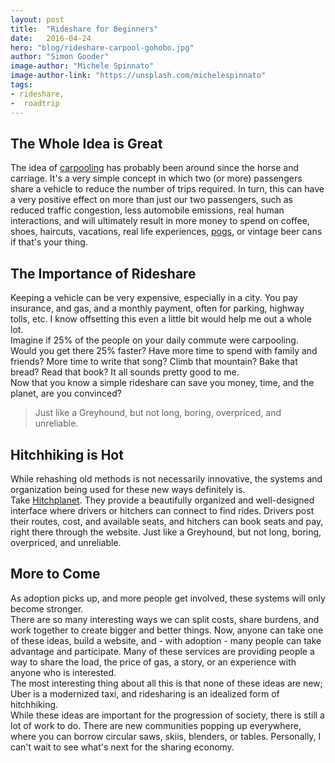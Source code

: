 ```yaml
---
layout: post
title:  "Rideshare for Beginners"
date:   2016-04-24
hero: "blog/rideshare-carpool-gohobo.jpg"
author: "Simon Gooder"
image-author: "Michele Spinnato"
image-author-link: "https://unsplash.com/michelespinnato"
tags: 
- rideshare, 
-  roadtrip
---
```


## The Whole Idea is Great
 The idea of [carpooling](https://en.wikipedia.org/wiki/Carpool) has probably been around since the horse and carriage. It's a very simple concept in which two (or more) passengers share a vehicle to reduce the number of trips required. In turn, this can have a very positive effect on more than just our two passengers, such as reduced traffic congestion, less automobile emissions, real human interactions, and will ultimately result in more money to spend on coffee, shoes, haircuts, vacations, real life experiences, [pogs](https://en.wikipedia.org/wiki/Milk_caps_(game)), or vintage beer cans if that's your thing.

## The Importance of Rideshare
 Keeping a vehicle can be very expensive, especially in a city. You pay insurance, and gas, and a monthly payment, often for parking, highway tolls, etc. I know offsetting this even a little bit would help me out a whole lot.  
 Imagine if 25% of the people on your daily commute were carpooling. Would you get there 25% faster? Have more time to spend with family and friends? More time to write that song? Climb that mountain? Bake that bread? Read that book? It all sounds pretty good to me.   
 Now that you know a simple rideshare can save you money, time, and the planet, are you convinced? 

> Just like a Greyhound, but not long, boring, overpriced, and unreliable.

## Hitchhiking is Hot
 While rehashing old methods is not necessarily innovative, the systems and organization being used for these new ways definitely is.   
 Take [Hitchplanet](https://www.hitchplanet.com/). They provide a beautifully organized and well-designed interface where drivers or hitchers can connect to find rides. Drivers post their routes, cost, and available seats, and hitchers can book seats and pay, right there through the website. Just like a Greyhound, but not long, boring, overpriced, and unreliable.

## More to Come
  As adoption picks up, and more people get involved, these systems will only become stronger.  
  There are so many interesting ways we can split costs, share burdens, and work together to create bigger and better things. Now, anyone can take one of these ideas, build a website, and - with adoption - many people can take advantage and participate.
  Many of these services are providing people a way to share the load, the price of gas, a story, or an experience with anyone who is interested.  
  The most interesting thing about all this is that none of these ideas are new; Uber is a modernized taxi, and ridesharing is an idealized form of hitchhiking.  
  While these ideas are important for the progression of society, there is still a lot of work to do. There are new communities popping up everywhere, where you can borrow circular saws, skiis, blenders, or tables. Personally, I can't wait to see what's next for the sharing economy.


